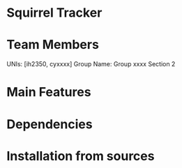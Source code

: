 # Squirrel Tracker
  
# Team Members
UNIs: [ih2350, cyxxxx]
Group Name: Group xxxx Section 2

# Main Features

# Dependencies

# Installation from sources
